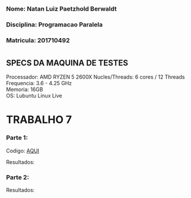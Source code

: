### Nome: Natan Luiz Paetzhold Berwaldt
### Disciplina: Programacao Paralela
### Matricula: 201710492

#  

## SPECS DA MAQUINA DE TESTES  
  
  Processador: AMD RYZEN 5 2600X 
  Nucles/Threads: 6 cores / 12 Threads 
  Frequencia: 3.6 - 4.25 GHz  
  Memoria: 16GB  
  OS: Lubuntu Linux Live  
  
    
      

# TRABALHO 7

### Parte 1:
  
  Codigo: [AQUI](new_bcast.c)

  Resultados:

### Parte 2:
  Resultados:
